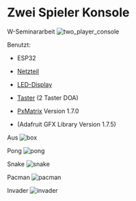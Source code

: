 # Zwei Spieler Konsole
W-Seminararbeit
![two_player_console](https://user-images.githubusercontent.com/62032134/113735143-40526a00-96fc-11eb-8a51-681f6bfe086e.png)

Benutzt:

- ESP32

- [Netzteil](https://www.amazon.de/LEICKE-ULL-Netzteil-Stripe-WS2811-WS2881/dp/B07YWSBFV5)

- [LED-Display](https://www.amazon.de/LED-Modul-Kontrast-Verh%C3%A4ltnis-2121-SMD-16-Scan/dp/B06ZYYDK3B)

- [Taster](https://www.amazon.de/Gobesty-Momentary-Druckschalter-Druckknopf-Wasserdicht/dp/B0839C1WHV) (2 Taster DOA)

- [PxMatrix](https://github.com/2dom/PxMatrix) Version 1.7.0

- (Adafruit GFX Library Version 1.7.5)

Aus
![box](https://github.com/user-attachments/assets/367f7190-ce23-4d90-8ba8-9995dae83241)

Pong
![pong](https://user-images.githubusercontent.com/62032134/193143467-28528804-eaaf-4376-a6e8-60e7b4a7b12a.jpg)

Snake
![snake](https://user-images.githubusercontent.com/62032134/193143696-659ce003-177c-4ac2-a878-b2b622c233b2.jpg)

Pacman
![pacman](https://user-images.githubusercontent.com/62032134/193143452-21fc7df2-1830-478f-a4fb-64d91af7b8ce.jpg)

Invader
![invader](https://user-images.githubusercontent.com/62032134/193143406-72f59c0d-b190-45c4-b6d8-282d6cb65ae1.jpg)

